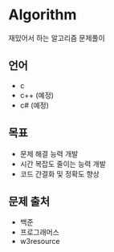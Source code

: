 # Algorithm
재밌어서 하는 알고리즘 문제풀이

## 언어
- c
- c++ (예정)
- c# (예정)

## 목표
- 문제 해결 능력 개발
- 시간 복잡도 줄이는 능력 개발
- 코드 간결화 및 정확도 향상

## 문제 출처
- 백준
- 프로그래머스
- w3resource
